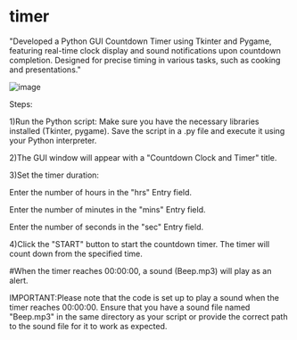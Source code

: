 # timer
"Developed a Python GUI Countdown Timer using Tkinter and Pygame, featuring real-time clock display and sound notifications upon countdown completion. Designed for precise timing in various tasks, such as cooking and presentations."

![image](https://github.com/drstrangesej/timer/assets/115163317/a524ace3-c6e5-479d-925c-13602654b046)


Steps:

1)Run the Python script: Make sure you have the necessary libraries installed (Tkinter, pygame). Save the script in a .py file and execute it using your Python interpreter.

2)The GUI window will appear with a "Countdown Clock and Timer" title.

3)Set the timer duration:

Enter the number of hours in the "hrs" Entry field.

Enter the number of minutes in the "mins" Entry field.

Enter the number of seconds in the "sec" Entry field.

4)Click the "START" button to start the countdown timer. The timer will count down from the specified time.

#When the timer reaches 00:00:00, a sound (Beep.mp3) will play as an alert.


IMPORTANT:Please note that the code is set up to play a sound when the timer reaches 00:00:00. Ensure that you have a sound file named "Beep.mp3" in the same directory as your script or provide the correct path to the sound file for it to work as expected.

